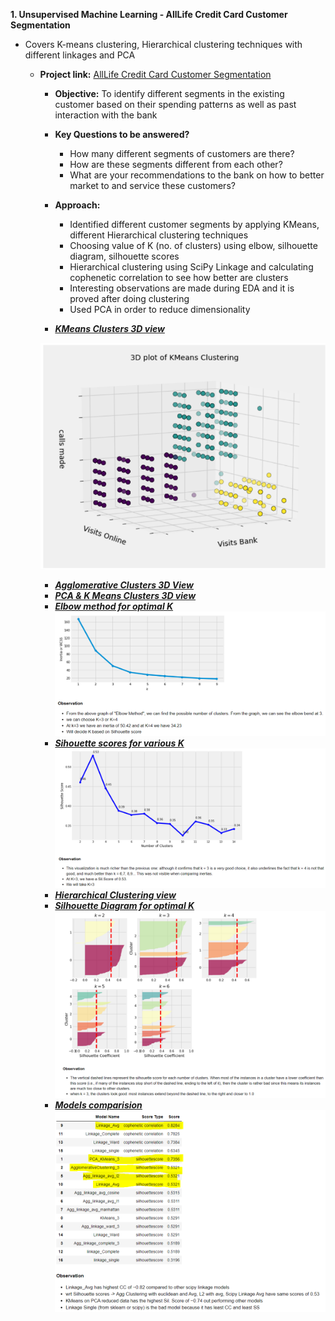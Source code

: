 **1. Unsupervised Machine Learning - AllLife Credit Card Customer Segmentation**
   - Covers K-means clustering, Hierarchical clustering techniques with different linkages and PCA
      - **Project link:** [AllLife Credit Card Customer Segmentation](https://nbviewer.jupyter.org/github/sharmapratik88/AIML-Projects/blob/master/04_Unsupervised%20Learning/04_Unsupervised%20Learning.ipynb)
         - **Objective:** To identify different segments in the existing customer based on their spending patterns as well as past interaction with the bank
         - **Key Questions to be answered?**
            - How many different segments of customers are there?
            - How are these segments different from each other?
            - What are your recommendations to the bank on how to better market to and service these customers?
         - **Approach:**
           - Identified different customer segments by applying KMeans, different Hierarchical clustering techniques
           - Choosing value of K (no. of clusters) using elbow, silhouette diagram, silhouette scores
           - Hierarchical clustering using SciPy Linkage and calculating cophenetic correlation to see how better are clusters
           - Interesting observations are made during EDA and it is proved after doing clustering
           - Used PCA in order to reduce dimensionality

         - ***[KMeans Clusters 3D view](https://github.com/professionalhima/UTAustin_PGP_Projects/blob/main/AllLife%20Credit%20Card%20Customer%20Segmentation/clusters_KMeans.PNG)***
         
        ![KMeans Clusters 3D view](https://github.com/professionalhima/UTAustin_PGP_Projects/blob/main/AllLife%20Credit%20Card%20Customer%20Segmentation/clusters_KMeans.PNG)
         - ***[Agglomerative Clusters 3D View](https://github.com/professionalhima/UTAustin_PGP_Projects/blob/main/AllLife%20Credit%20Card%20Customer%20Segmentation/Agglomerative_Clusets.PNG)***
         - ***[PCA & K Means Clusters 3D view](https://github.com/professionalhima/UTAustin_PGP_Projects/blob/main/AllLife%20Credit%20Card%20Customer%20Segmentation/PCA_KMeans.PNG)***
         - ***[Elbow method for optimal K](https://github.com/professionalhima/UTAustin_PGP_Projects/blob/main/AllLife%20Credit%20Card%20Customer%20Segmentation/elbow.PNG)***
        ![To find optimal clusters](https://github.com/professionalhima/UTAustin_PGP_Projects/blob/main/AllLife%20Credit%20Card%20Customer%20Segmentation/elbow.PNG)
         - ***[Sihouette scores for various K](https://github.com/professionalhima/UTAustin_PGP_Projects/blob/main/AllLife%20Credit%20Card%20Customer%20Segmentation/SillhouetteScores_multiple.PNG)***
        ![Sihouette scores for various K](https://github.com/professionalhima/UTAustin_PGP_Projects/blob/main/AllLife%20Credit%20Card%20Customer%20Segmentation/SillhouetteScores_multiple.PNG)
         - ***[Hierarchical Clustering view](https://github.com/professionalhima/UTAustin_PGP_Projects/blob/main/AllLife%20Credit%20Card%20Customer%20Segmentation/agg.PNG)***
         - ***[Silhouette Diagram for optimal K](https://github.com/professionalhima/UTAustin_PGP_Projects/blob/main/AllLife%20Credit%20Card%20Customer%20Segmentation/SillhouetteDiagram.PNG)***
        ![Silhouette Diagram for optimal K](https://github.com/professionalhima/UTAustin_PGP_Projects/blob/main/AllLife%20Credit%20Card%20Customer%20Segmentation/SillhouetteDiagram.PNG)
         - ***[Models comparision](https://github.com/professionalhima/UTAustin_PGP_Projects/blob/main/AllLife%20Credit%20Card%20Customer%20Segmentation/models.PNG)***
        ![Models comparision](https://github.com/professionalhima/UTAustin_PGP_Projects/blob/main/AllLife%20Credit%20Card%20Customer%20Segmentation/models.PNG)
